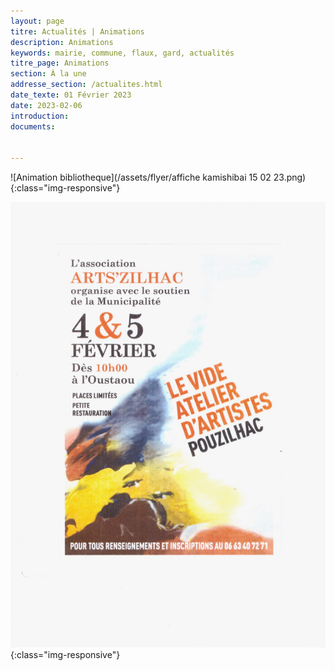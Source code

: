 ```yaml
---
layout: page
titre: Actualités | Animations
description: Animations
keywords: mairie, commune, flaux, gard, actualités
titre_page: Animations
section: À la une
addresse_section: /actualites.html
date_texte: 01 Février 2023
date: 2023-02-06
introduction: 
documents:

  
---
```


![Animation bibliotheque](/assets/flyer/affiche kamishibai 15 02 23.png){:class="img-responsive"}

![Association artzilhac](/assets/flyer/Resized_Nume_rise.jpeg){:class="img-responsive"}


